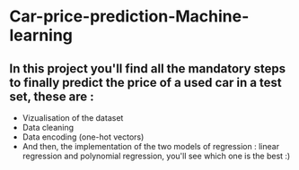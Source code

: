# Car-price-prediction-Machine-learning
## In this project you'll find all the mandatory steps to finally predict the price of a used car in a test set, these are :
- Vizualisation of the dataset
- Data cleaning
- Data encoding (one-hot vectors)
- And then, the implementation of the two models of regression : linear regression and polynomial regression, you'll see which one is the best :)
